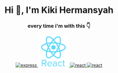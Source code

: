 <h1 align="center">Hi 👋, I'm Kiki Hermansyah</h1>
<h3 align="center">every time i'm with this 👇</h3>



<p align="center"><a href="https://go.dev" target="_blank" rel="noreferrer"> <img src="https://www.nicepng.com/png/full/370-3707528_65159967-golang-logo.png" alt="express" width="100" height="100"/> </a> <a href="https://reactjs.org/" target="_blank" rel="noreferrer"> <img src="https://raw.githubusercontent.com/devicons/devicon/master/icons/react/react-original-wordmark.svg" alt="react" width="100" height="100"/> </a>
 <a href="https://laravel.com/" target="_blank" rel="noreferrer"> <img src="https://laravel.com/img/logomark.min.svg" alt="react" width="100" height="100"/> </a><a href="https://flutter.dev/" target="_blank" rel="noreferrer"> <img src="https://cdn-images-1.medium.com/max/1200/1*5-aoK8IBmXve5whBQM90GA.png" alt="react" width="100" height="100"/> </a>
